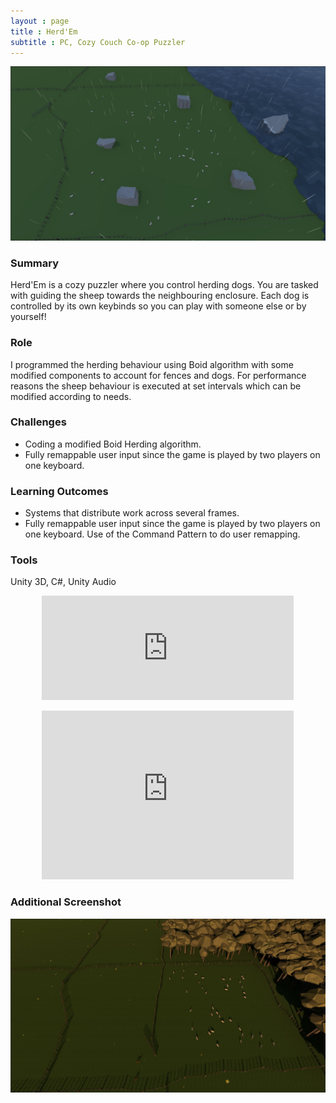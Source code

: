 ```yaml
---
layout : page
title : Herd'Em
subtitle : PC, Cozy Couch Co-op Puzzler 
---
```


![HerdEM](/assets/img/Rainy.JPG)

### Summary

Herd'Em is a cozy puzzler where you control herding dogs. You are tasked with guiding the sheep towards the neighbouring enclosure. Each dog is controlled by its own keybinds so you can play with someone else or by yourself!

### Role

I programmed the herding behaviour using Boid algorithm with some modified components to account for fences and dogs. For performance reasons the sheep behaviour is executed at set intervals which can be modified according to needs. 

### Challenges

<ul>
  <li> Coding a modified Boid Herding algorithm.</li>
  <li> Fully remappable user input since the game is played by two players on one keyboard.</li>
</ul>

### Learning Outcomes

<ul>
  <li> Systems that distribute work across several frames.</li>
  <li> Fully remappable user input since the game is played by two players on one keyboard. Use of the Command Pattern to do user remapping.</li>
</ul>

### Tools

Unity 3D, C#, Unity Audio

<p align="center"><iframe frameborder="0" src="https://itch.io/embed/1540043?dark=true" width="80%" height="167">
<a href="https://thomasporta.itch.io/herdem">Herd'Em by Thomas Porta</a></iframe></p>
 
<p align="center">
<iframe
    frameborder="0"
    width="80%"
    height="270"
    src="https://www.youtube.com/embed/Ktf3CG6VHQ8?mute=1"
    allowfullscreen
> </iframe></p>

### Additional Screenshot

![HerdEM](/assets/img/Sunrise.JPG)
